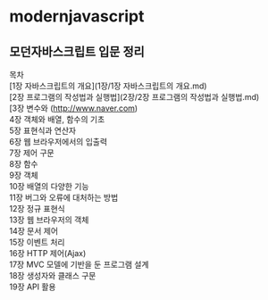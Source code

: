 # modernjavascript

## 모던자바스크립트 입문 정리

목차  
[1장 자바스크립트의 개요](1장/1장 자바스크립트의 개요.md)  
[2장 프로그램의 작성법과 실행법](2장/2장 프로그램의 작성법과 실행법.md)  
[3장 변수와 (http://www.naver.com)  
4장 객체와 배열, 함수의 기초  
5장 표현식과 연산자  
6장 웹 브라우저에서의 입출력  
7장 제어 구문  
8장 함수  
9장 객체  
10장 배열의 다양한 기능  
11장 버그와 오류에 대처하는 방법  
12장 정규 표현식  
13장 웹 브라우저의 객체  
14장 문서 제어  
15장 이벤트 처리  
16장 HTTP 제어(Ajax)  
17장 MVC 모델에 기반을 둔 프로그램 설계  
18장 생성자와 클래스 구문  
19장 API 활용  
